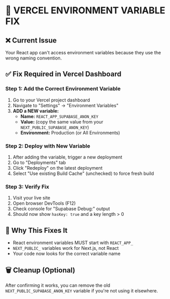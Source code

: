 # 🔧 VERCEL ENVIRONMENT VARIABLE FIX

## ❌ Current Issue
Your React app can't access environment variables because they use the wrong naming convention.

## ✅ Fix Required in Vercel Dashboard

### Step 1: Add the Correct Environment Variable
1. Go to your Vercel project dashboard
2. Navigate to "Settings" → "Environment Variables"
3. **ADD a NEW variable:**
   - **Name:** `REACT_APP_SUPABASE_ANON_KEY`
   - **Value:** (copy the same value from your `NEXT_PUBLIC_SUPABASE_ANON_KEY`)
   - **Environment:** Production (or All Environments)

### Step 2: Deploy with New Variable
1. After adding the variable, trigger a new deployment
2. Go to "Deployments" tab
3. Click "Redeploy" on the latest deployment
4. Select "Use existing Build Cache" (unchecked) to force fresh build

### Step 3: Verify Fix
1. Visit your live site
2. Open browser DevTools (F12)
3. Check console for "Supabase Debug:" output
4. Should now show `hasKey: true` and a key length > 0

## 🎯 Why This Fixes It
- React environment variables MUST start with `REACT_APP_`
- `NEXT_PUBLIC_` variables work for Next.js, not React
- Your code now looks for the correct variable name

## 🗑️ Cleanup (Optional)
After confirming it works, you can remove the old `NEXT_PUBLIC_SUPABASE_ANON_KEY` variable if you're not using it elsewhere. 